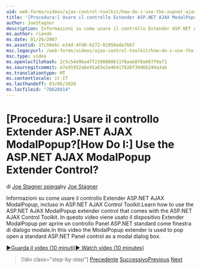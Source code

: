 ```yaml
---
uid: web-forms/videos/ajax-control-toolkit/how-do-i-use-the-aspnet-ajax-modalpopup-extender-control
title: '[Procedura:] Usare il controllo Extender ASP.NET AJAX ModalPopup? | Microsoft Docs'
author: JoeStagner
description: Informazioni su come usare il controllo Extender ASP.NET AJAX ModalPopup, incluso in ASP.NET AJAX Control Toolkit. In questo video viene usato il dispositivo Extender ModalPopup...
ms.author: riande
ms.date: 01/26/2007
ms.assetid: 37c50e6c-e34d-4fd0-b272-01950ada7667
msc.legacyurl: /web-forms/videos/ajax-control-toolkit/how-do-i-use-the-aspnet-ajax-modalpopup-extender-control
msc.type: video
ms.openlocfilehash: 2c5c54e9ba4ff2190080611f8aab8f0a607f9a71
ms.sourcegitcommit: e7e91932a6e91a63e2e46417626f39d6b244a3ab
ms.translationtype: MT
ms.contentlocale: it-IT
ms.lasthandoff: 03/06/2020
ms.locfileid: "78628814"
---
```

# <a name="how-do-i-use-the-aspnet-ajax-modalpopup-extender-control"></a><span data-ttu-id="c54df-105">[Procedura:] Usare il controllo Extender ASP.NET AJAX ModalPopup?</span><span class="sxs-lookup"><span data-stu-id="c54df-105">[How Do I:] Use the ASP.NET AJAX ModalPopup Extender Control?</span></span>

<span data-ttu-id="c54df-106">di [Joe Stagner spiega](https://github.com/JoeStagner)</span><span class="sxs-lookup"><span data-stu-id="c54df-106">by [Joe Stagner](https://github.com/JoeStagner)</span></span>

<span data-ttu-id="c54df-107">Informazioni su come usare il controllo Extender ASP.NET AJAX ModalPopup, incluso in ASP.NET AJAX Control Toolkit.</span><span class="sxs-lookup"><span data-stu-id="c54df-107">Learn how to use the ASP.NET AJAX ModalPopup extender control that comes with the ASP.NET AJAX Control Toolkit.</span></span> <span data-ttu-id="c54df-108">In questo video viene usato il dispositivo Extender ModalPopup per aprire un controllo Panel ASP.NET standard come finestra di dialogo modale.</span><span class="sxs-lookup"><span data-stu-id="c54df-108">In this video the ModalPopup extender is used to pop open a standard ASP.NET Panel control as a modal dialog box.</span></span>

[<span data-ttu-id="c54df-109">&#9654;Guarda il video (10 minuti)</span><span class="sxs-lookup"><span data-stu-id="c54df-109">&#9654; Watch video (10 minutes)</span></span>](https://channel9.msdn.com/Blogs/ASP-NET-Site-Videos/how-do-i-use-the-aspnet-ajax-modalpopup-extender-control)

> [!div class="step-by-step"]
> <span data-ttu-id="c54df-110">[Precedente](how-do-i-use-the-aspnet-ajax-popup-control-extender.md)
> [Successivo](how-do-i-use-the-aspnet-ajax-alwaysvisible-control-extender.md)</span><span class="sxs-lookup"><span data-stu-id="c54df-110">[Previous](how-do-i-use-the-aspnet-ajax-popup-control-extender.md)
[Next](how-do-i-use-the-aspnet-ajax-alwaysvisible-control-extender.md)</span></span>
